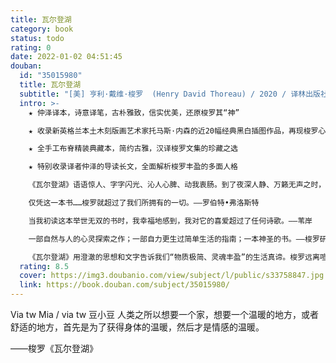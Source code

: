 ```yaml
---
title: 瓦尔登湖
category: book
status: todo
rating: 0
date: 2022-01-02 04:51:45
douban:
  id: "35015980"
  title: 瓦尔登湖
  subtitle: "[美] 亨利·戴维·梭罗  (Henry David Thoreau) / 2020 / 译林出版社"
  intro: >-
    ★ 仲泽译本，诗意译笔，古朴雅致，信实优美，还原梭罗其“神”

    ★ 收录新英格兰本土木刻版画艺术家托马斯·内森的近20幅经典黑白插图作品，再现梭罗心灵归处的万物风景

    ★ 全手工布脊精装典藏本，简约古雅，汉译梭罗文集的珍藏之选

    ★ 特别收录译者仲泽的导读长文，全面解析梭罗丰盈的多面人格

    《瓦尔登湖》语语惊人、字字闪光、沁人心脾、动我衷肠。到了夜深人静、万籁无声之时，此书毫不晦涩、清澈见底，吟诵之下，不禁为之神往了。——徐迟

    仅凭这一本书……梭罗就超过了我们所拥有的一切。——罗伯特•弗洛斯特

    当我初读这本举世无双的书时，我幸福地感到，我对它的喜爱超过了任何诗歌。——苇岸

    一部自然与人的心灵探索之作；一部自力更生过简单生活的指南；一本神圣的书。——梭罗研究专家哈丁

    《瓦尔登湖》用澄澈的思想和文字告诉我们“物质极简、灵魂丰盈”的生活真谛。梭罗远离喧嚣，在瓦尔登诗意秀美的四季景色中，过着极简的生活，不断地思考如何生活才能离自己的心灵更近。他用文字树立了一根真实世界的标尺，让后世就知道，假相和幻景屡屡泛起的洪流到底多深。
  rating: 8.5
  cover: https://img3.doubanio.com/view/subject/l/public/s33758847.jpg
  link: https://book.douban.com/subject/35015980/
---
```


Via tw Mia / via tw 豆小豆 人类之所以想要一个家，想要一个温暖的地方，或者舒适的地方，首先是为了获得身体的温暖，然后才是情感的温暖。 

——梭罗《瓦尔登湖》
